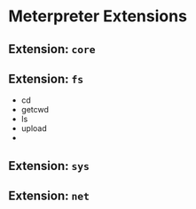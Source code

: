 # Meterpreter Extensions

## Extension: `core`

## Extension: `fs`

- cd 
- getcwd
- ls
- upload
- 

## Extension: `sys`

## Extension: `net`
